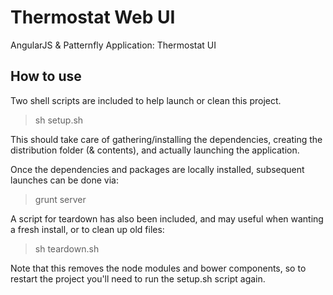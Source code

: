 # Thermostat Web UI

AngularJS & Patternfly Application: Thermostat UI

## How to use

Two shell scripts are included to help launch or clean this project.

> sh setup.sh

This should take care of gathering/installing the dependencies, creating the distribution folder (& contents), and actually launching the application.

Once the dependencies and packages are locally installed, subsequent launches can be done via:

> grunt server

A script for teardown has also been included, and may useful when wanting a fresh install, or to clean up old files:

> sh teardown.sh

Note that this removes the node modules and bower components, so to restart the project you'll need to run the setup.sh script again.

